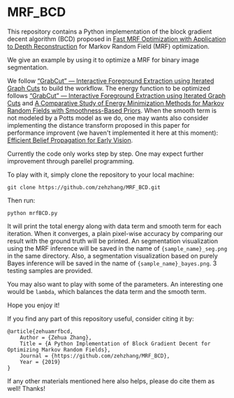# MRF_BCD
This repository contains a Python implementation of the block gradient decent algorithm (BCD) proposed in [Fast MRF Optimization with Application to Depth Reconstruction](http://vladlen.info/papers/fast-mrf.pdf) for Markov Random Field (MRF) optimization.

We give an example by using it to optimize a MRF for binary image segmentation.

We follow [“GrabCut” — Interactive Foreground Extraction using Iterated Graph Cuts](https://cvg.ethz.ch/teaching/cvl/2012/grabcut-siggraph04.pdf) to build the workflow. The energy function to be optimized follows [“GrabCut” — Interactive Foreground Extraction using Iterated Graph Cuts](https://cvg.ethz.ch/teaching/cvl/2012/grabcut-siggraph04.pdf) and [A Comparative Study of Energy Minimization Methods for Markov Random Fields with Smoothness-Based Priors](https://www.cs.cornell.edu/~rdz/Papers/SZSVKATR-PAMI08.pdf). When the smooth term is not modeled by a Potts model as we do, one may wants also consider implementing the distance transform proposed in this paper for performance improvent (we haven't implemented it here at this moment): [Efficient Belief Propagation for Early Vision](http://cs.brown.edu/people/pfelzens/papers/bp-cvpr.pdf).

Currently the code only works step by step. One may expect further improvement through parellel programming.

To play with it, simply clone the repository to your local machine:
```
git clone https://github.com/zehzhang/MRF_BCD.git
```

Then run:
```
python mrfBCD.py
```

It will print the total energy along with data term and smooth term for each iteration.
When it converges, a plain pixel-wise accuracy by comparing our result with the ground truth will be
printed. An segmentation visualization using the MRF inference will be saved in the name
of `{sample_name}_seg.png` in the same directory. Also, a segmentation visualization based
on purely Bayes inference will be saved in the name of `{sample_name}_bayes.png`. 3 testing
samples are provided.

You may also want to play with some of the parameters. An interesting one would be `lambda`, which balances the data term and the smooth term.

Hope you enjoy it!

If you find any part of this repository useful, consider citing it by:
```
@article{zehuamrfbcd,
    Author = {Zehua Zhang},
    Title = {A Python Implementation of Block Gradient Decent for Optimizing Markov Random Fields},
    Journal = {https://github.com/zehzhang/MRF_BCD},
    Year = {2019}
}
```

If any other materials mentioned here also helps, please do cite them as well! Thanks!
